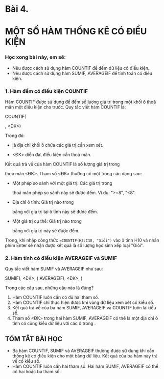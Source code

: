 # Bài 4.
# MỘT SỐ HÀM THỐNG KÊ CÓ ĐIỀU KIỆN

### Học xong bài này, em sẽ:

- Nêu được cách sử dụng hàm COUNTIF để đếm dữ liệu có điều kiện.
- Nêu được cách sử dụng hàm SUMIF, AVERAGEIF để tính toán có điều kiện.

### 1. Hàm đếm có điều kiện COUNTIF

Hàm COUNTIF được sử dụng để đếm số lượng giá trị trong một khối ô thoả mãn một điều kiện cho trước. Quy tắc viết hàm COUNTIF là:

COUNTIF(<DL>, <ĐK>)

Trong đó:
- <DL> là địa chỉ khối ô chứa các giá trị cần xem xét.
- <ĐK> diễn đạt điều kiện cần thoả mãn.

Kết quả trả về của hàm COUNTIF là số lượng giá trị trong <DL> thoả mãn <ĐK>.
Tham số <ĐK> thường có một trong các dạng sau:

- Một phép so sánh với một giá trị: Các giá trị trong <DL> thoả mãn phép so sánh này sẽ được đếm. Ví dụ: ">=8", "<8".
- Địa chỉ ô tính: Giá trị nào trong <DL> bằng với giá trị tại ô tính này sẽ được đếm.
- Một giá trị cụ thể: Giá trị nào trong <DL> bằng với giá trị này sẽ được đếm.

Trong, khi nhập công thức `=COUNTIF(H3:I18, "Giỏi")` vào ô tính H10 và nhấn phím Enter sẽ nhận được kết quả là số lượng học sinh xếp loại "Giỏi".

### 2. Hàm tính có điều kiện AVERAGEIF và SUMIF

Quy tắc viết hàm SUMIF và AVERAGEIF như sau:

SUMIF(<DL1>, <ĐK>, <DL2>) AVERAGEIF(<DL1>, <ĐK>, <DL2>)

Trong các câu sau, những câu nào là đúng?

1) Hàm COUNTIF luôn cần có đủ hai tham số.
2) Hàm COUNTIF chỉ thực hiện được khi vùng dữ liệu xem xét có kiểu số.
3) Kết quả trả về của ba hàm SUMIF, AVERAGEIF và COUNTIF luôn là kiểu số.
4) Tham số <ĐK> trong hai hàm SUMIF, AVERAGEIF có thể là một địa chỉ ô tính có cùng kiểu dữ liệu với các ô trong <DL1>.

## TÓM TẮT BÀI HỌC

- Ba hàm COUNTIF, SUMIF và AVERAGEIF thường được sử dụng khi cần thống kê có điều kiện cho một bảng dữ liệu. Kết quả của ba hàm này trả về có kiểu số.
- Hàm COUNTIF luôn cần hai tham số. Hai hàm SUMIF, AVERAGEIF có thể có hai hoặc ba tham số.
